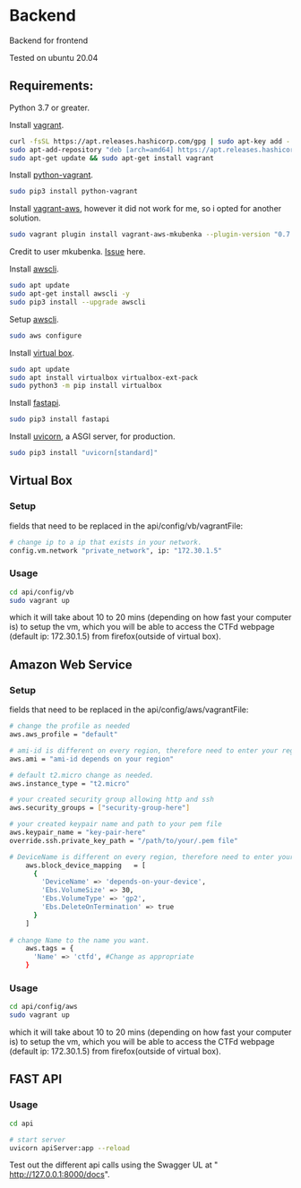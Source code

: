 # Backend

Backend for frontend

Tested on ubuntu 20.04

## Requirements:

Python 3.7 or greater.

Install [vagrant](https://www.vagrantup.com/downloads).

```bash
curl -fsSL https://apt.releases.hashicorp.com/gpg | sudo apt-key add -
sudo apt-add-repository "deb [arch=amd64] https://apt.releases.hashicorp.com $(lsb_release -cs) main"
sudo apt-get update && sudo apt-get install vagrant
```

Install [python-vagrant](https://github.com/todddeluca/python-vagrant).

```bash
sudo pip3 install python-vagrant
```

Install [vagrant-aws](https://github.com/mitchellh/vagrant-aws), however it did not work for me, so i opted for another solution.

```bash
sudo vagrant plugin install vagrant-aws-mkubenka --plugin-version "0.7.2.pre.24"
```

Credit to user mkubenka.
[Issue](https://github.com/mitchellh/vagrant-aws/issues/566) here.

Install [awscli](https://github.com/aws/aws-cli/tree/v2).

```bash
sudo apt update
sudo apt-get install awscli -y
sudo pip3 install --upgrade awscli
```

Setup [awscli](https://github.com/aws/aws-cli/tree/v2).

```bash
sudo aws configure
```

Install [virtual box](https://www.virtualbox.org/wiki/Downloads).

```bash
sudo apt update
sudo apt install virtualbox virtualbox-ext-pack
sudo python3 -m pip install virtualbox
```

Install [fastapi](https://fastapi.tiangolo.com/).

```bash
sudo pip3 install fastapi
```

Install [uvicorn](https://fastapi.tiangolo.com/), a ASGI server, for production.

```bash
sudo pip3 install "uvicorn[standard]"
```

## Virtual Box

### Setup

fields that need to be replaced in the api/config/vb/vagrantFile:

```bash
# change ip to a ip that exists in your network.
config.vm.network "private_network", ip: "172.30.1.5"
```

### Usage 

```bash
cd api/config/vb
sudo vagrant up
```
which it will take about 10 to 20 mins (depending on how fast your computer is) to setup the vm,
which you will be able to access the CTFd webpage (default ip: 172.30.1.5) from firefox(outside of virtual box).

## Amazon Web Service

### Setup

fields that need to be replaced in the api/config/aws/vagrantFile:

```bash
# change the profile as needed
aws.aws_profile = "default"

# ami-id is different on every region, therefore need to enter your region's ami-id 
aws.ami = "ami-id depends on your region"

# default t2.micro change as needed.
aws.instance_type = "t2.micro"

# your created security group allowing http and ssh
aws.security_groups = ["security-group-here"]

# your created keypair name and path to your pem file
aws.keypair_name = "key-pair-here"
override.ssh.private_key_path = "/path/to/your/.pem file"

# DeviceName is different on every region, therefore need to enter your region's DeviceName, and change other options as needed. 
    aws.block_device_mapping   = [
      {
        'DeviceName' => 'depends-on-your-device',
        'Ebs.VolumeSize' => 30,
        'Ebs.VolumeType' => 'gp2',
        'Ebs.DeleteOnTermination' => true
      }
    ]
    
# change Name to the name you want.
    aws.tags = {
      'Name' => 'ctfd', #Change as appropriate
    }
```

### Usage

```bash
cd api/config/aws
sudo vagrant up
```
which it will take about 10 to 20 mins (depending on how fast your computer is) to setup the vm,
which you will be able to access the CTFd webpage (default ip: 172.30.1.5) from firefox(outside of virtual box).

## FAST API

### Usage

```bash
cd api

# start server
uvicorn apiServer:app --reload
```

Test out the different api calls using the Swagger UL at " http://127.0.0.1:8000/docs".

